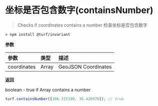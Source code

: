 # 坐标是否包含数字(containsNumber)

> Checks if coordinates contains a number
> 检查坐标是否包含数字

```text
> npm install @turf/invariant
```

**参数**

| 参数        | 类型  | 描述                |
| :---------- | :---- | :------------------ |
| coordinates | Array | GeoJSON Coordinates |

**返回**

boolean - true if Array contains a number

```js
turf.containsNumber([106.315199, 36.426976]); // true
```
